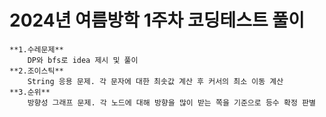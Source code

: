# 2024년 여름방학 1주차 코딩테스트 풀이
    **1.수레문제**
        DP와 bfs로 idea 제시 및 풀이
    **2.조이스틱**
        String 응용 문제. 각 문자에 대한 최솟값 계산 후 커서의 최소 이동 계산
    **3.순위**
        방향성 그래프 문제. 각 노드에 대해 방향을 많이 받는 쪽을 기준으로 등수 확정 판별